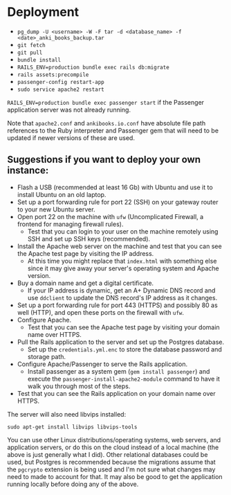 # Deployment

- `pg_dump -U <username> -W -F tar -d <database_name> -f <date>_anki_books_backup.tar`
- `git fetch`
- `git pull`
- `bundle install`
- `RAILS_ENV=production bundle exec rails db:migrate`
- `rails assets:precompile`
- `passenger-config restart-app`
- `sudo service apache2 restart`

`RAILS_ENV=production bundle exec passenger start` if the Passenger application server was not already running.

Note that `apache2.conf` and `ankibooks.io.conf` have absolute file path references to the Ruby interpreter and Passenger gem that will need to be updated if newer versions of these are used.

## Suggestions if you want to deploy your own instance:

- Flash a USB (recommended at least 16 Gb) with Ubuntu and use it to install Ubuntu on an old laptop.
- Set up a port forwarding rule for port 22 (SSH) on your gateway router to your new Ubuntu server.
- Open port 22 on the machine with `ufw` (Uncomplicated Firewall, a frontend for managing firewall rules).
  - Test that you can login to your user on the machine remotely using SSH and set up SSH keys (recommended).
- Install the Apache web server on the machine and test that you can see the Apache test page by visiting the IP address.
  - At this time you might replace that `index.html` with something else since it may give away your server's operating system and Apache version.
- Buy a domain name and get a digital certificate.
  - If your IP address is dynamic, get an A+ Dynamic DNS record and use `ddclient` to update the DNS record's IP address as it changes.
- Set up a port forwarding rule for port 443 (HTTPS) and possibly 80 as well (HTTP), and open these ports on the firewall with `ufw`.
- Configure Apache.
  - Test that you can see the Apache test page by visiting your domain name over HTTPS.
- Pull the Rails application to the server and set up the Postgres database.
  - Set up the `credentials.yml.enc` to store the database password and storage path.
- Configure Apache/Passenger to serve the Rails application.
  - Install passenger as a system gem (`gem install passenger`) and execute the `passenger-install-apache2-module` command to have it walk you through most of the steps.
- Test that you can see the Rails application on your domain name over HTTPS.

The server will also need libvips installed:

```
sudo apt-get install libvips libvips-tools
```

You can use other Linux distributions/operating systems, web servers, and application servers, or do this on the cloud instead of a local machine (the above is just generally what I did). Other relational databases could be used, but Postgres is recommended because the migrations assume that the `pgcrypto` extension is being used and I'm not sure what changes may need to made to account for that. It may also be good to get the application running locally before doing any of the above.
